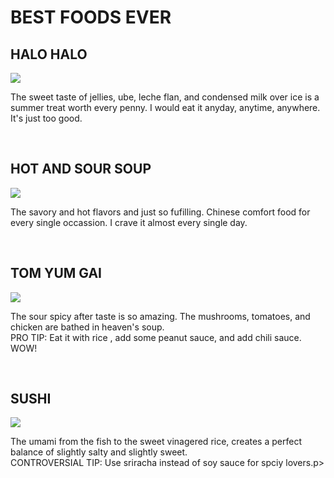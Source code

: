 <body>
  <h1>BEST FOODS EVER</h1>
  <h2>HALO HALO</h2>
  <img src="https://cdn2.cincinnatimagazine.com/wp-content/uploads/sites/5/2023/05/MAY23_SnackTime-HaloHalo-e1684761636150.jpg"/>
<p>The sweet taste of jellies, ube, leche flan, and condensed milk over ice is a summer treat worth every penny. I would eat it anyday, anytime, anywhere. It's just too good.</p>
  <br>
  <h2>HOT AND SOUR SOUP</h2>
  <img src="https://www.foodandwine.com/thmb/fn2aRxl26L0pzTAApHych8jn4RE=/1500x0/filters:no_upscale():max_bytes(150000):strip_icc()/vegetable-hot-and-sour-soup-XL-RECIPE0918-8dedf49d1830403cb6d42a985df1a56c.jpg"/>
<p>The savory and hot flavors and just so fufilling. Chinese comfort food for every single occassion. I crave it almost every single day.</p>
  <br>
  <h2>TOM YUM GAI</h2>
  <img src="https://asianinspirations.com.au/wp-content/uploads/2019/05/R02313_Tom_Yum_with_Chicken.jpg"/>
  <p>The sour spicy after taste is so amazing. The mushrooms, tomatoes, and chicken are bathed in heaven's soup. <br> 
    PRO TIP: Eat it with rice , add some peanut sauce, and add chili sauce. WOW!</p>
  <br>
  <h2>SUSHI</h2>
  <img src="https://www.tastingtable.com/img/gallery/x-tuna-terms-you-need-to-know-when-ordering-at-a-sushi-restaurant/intro-1677015365.jpg"/>
  <p>The umami from the fish to the sweet vinagered rice, creates a perfect balance of slightly salty and slightly sweet. <br> 
    CONTROVERSIAL TIP: Use sriracha instead of soy sauce for spciy lovers.</body>p> 
